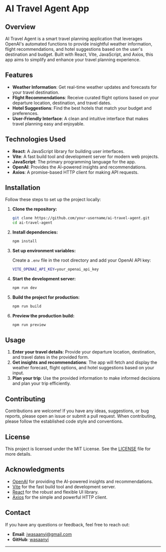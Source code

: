 # AI Travel Agent App

## Overview

AI Travel Agent is a smart travel planning application that leverages OpenAI's automated functions to provide insightful weather information, flight recommendations, and hotel suggestions based on the user's destination and budget. Built with React, Vite, JavaScript, and Axios, this app aims to simplify and enhance your travel planning experience.

## Features

- **Weather Information**: Get real-time weather updates and forecasts for your travel destination.
- **Flight Recommendations**: Receive curated flight options based on your departure location, destination, and travel dates.
- **Hotel Suggestions**: Find the best hotels that match your budget and preferences.
- **User-Friendly Interface**: A clean and intuitive interface that makes travel planning easy and enjoyable.

## Technologies Used

- **React**: A JavaScript library for building user interfaces.
- **Vite**: A fast build tool and development server for modern web projects.
- **JavaScript**: The primary programming language for the app.
- **OpenAI**: Provides the AI-powered insights and recommendations.
- **Axios**: A promise-based HTTP client for making API requests.

## Installation

Follow these steps to set up the project locally:

1. **Clone the repository:**

   ```bash
   git clone https://github.com/your-username/ai-travel-agent.git
   cd ai-travel-agent
   ```

2. **Install dependencies:**

   ```bash
   npm install
   ```

3. **Set up environment variables:**

   Create a `.env` file in the root directory and add your OpenAI API key:

   ```bash
   VITE_OPENAI_API_KEY=your_openai_api_key
   ```

4. **Start the development server:**

   ```bash
   npm run dev
   ```

5. **Build the project for production:**

   ```bash
   npm run build
   ```

6. **Preview the production build:**

   ```bash
   npm run preview
   ```

## Usage

1. **Enter your travel details**: Provide your departure location, destination, and travel dates in the provided form.
2. **Get insights and recommendations**: The app will fetch and display the weather forecast, flight options, and hotel suggestions based on your input.
3. **Plan your trip**: Use the provided information to make informed decisions and plan your trip efficiently.

## Contributing

Contributions are welcome! If you have any ideas, suggestions, or bug reports, please open an issue or submit a pull request. When contributing, please follow the established code style and conventions.

## License

This project is licensed under the MIT License. See the [LICENSE](./LICENSE) file for more details.

## Acknowledgments

- [OpenAI](https://openai.com) for providing the AI-powered insights and recommendations.
- [Vite](https://vitejs.dev) for the fast build tool and development server.
- [React](https://reactjs.org) for the robust and flexible UI library.
- [Axios](https://axios-http.com) for the simple and powerful HTTP client.

## Contact

If you have any questions or feedback, feel free to reach out:

- **Email**: jwasaanyi@gmail.com
- **GitHub**: [wasaanyi](https://github.com/wasaanyi)

---
